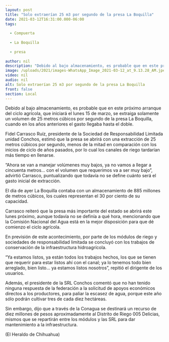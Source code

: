 ```yaml
---
layout: post
title: "Solo extraerían 25 m3 por segundo de la presa La Boquilla"
date: 2021-03-12T16:31:00.000-06:00
tags:
  
  - Compuerta
  
  - La Boquilla
  
  - presa
  
author: nil
description: "Debido al bajo almacenamiento, es probable que en este próximo arranque del ciclo agrícola, que iniciará el lunes 15 de marzo"
image: /uploads/2021/images-WhatsApp_Image_2021-03-12_at_9.13.28_AM.jpeg
video: nil
audio: nil
alt: Solo extraerían 25 m3 por segundo de la presa La Boquilla
front: false
section: Local
---
```


Debido al bajo almacenamiento, es probable que en este próximo arranque del ciclo agrícola, que iniciará el lunes 15 de marzo, se extraiga solamente un volumen de 25 metros cúbicos por segundo de la presa La Boquilla, cuando en los años anteriores el gasto llegaba hasta el doble.

Fidel Carrasco Ruíz, presidente de la Sociedad de Responsabilidad Limitada unidad Conchos, estimó que la presa se abrirá con una extracción de 25 metros cúbicos por segundo, menos de la mitad en comparación con los inicios de ciclo de años pasados, por lo cual los canales de riego tardarían más tiempo en llenarse.

“Ahora se van a manejar volúmenes muy bajos, ya no vamos a llegar a cincuenta metros… con el volumen que requerimos va a ser muy bajo”, advirtió Carrasco, puntualizando que todavía no se define cuánto será el gasto inicial de extracción.

El día de ayer La Boquilla contaba con un almacenamiento de 885 millones de metros cúbicos, los cuales representan el 30 por ciento de su capacidad.

Carrasco reiteró que la presa más importante del estado se abrirá este lunes próximo, aunque todavía no se definía a qué hora, mencionando que la Comisión Nacional del Agua está en la mejor disposición para que dé comienzo el ciclo agrícola.

En previsión de este acontecimiento, por parte de los módulos de riego y sociedades de responsabilidad limitada se concluyó con los trabajos de conservación de la infraestructura hidroagrícola.

“Ya estamos listos, ya están todos los trabajos hechos, los que se tienen que requerir para estar listos ahí con el canal; ya lo tenemos todo bien arreglado, bien listo… ya estamos listos nosotros”, repitió el dirigente de los usuarios.

Además, el presidente de la SRL Conchos comentó que no han tenido ninguna respuesta de la federación a la solicitud de apoyos económicos directos a los productores, para paliar la escasez de agua, porque este año sólo podrán cultivar tres de cada diez hectáreas.

Sin embargo, dijo que a través de la Conagua se destinará un recurso de diez millones de pesos aproximadamente al Distrito de Riego 005 Delicias, mismos que se repartirán entre los módulos y las SRL para dar mantenimiento a la infraestructura.

(El Heraldo de Chihuahua)
